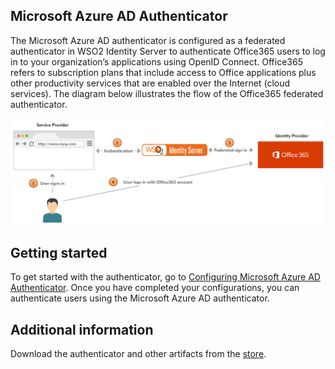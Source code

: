 ## Microsoft Azure AD Authenticator
The Microsoft Azure AD authenticator is configured as a federated authenticator in WSO2 Identity Server to authenticate Office365 users to log in to your organization’s applications using OpenID Connect. Office365 refers to subscription plans that include access to Office applications plus other productivity services that are enabled over the Internet (cloud services).
The diagram below illustrates the flow of the Office365 federated authenticator.

![alt text](images/diagram.png)
## Getting started
To get started with the authenticator, go to [Configuring Microsoft Azure AD Authenticator](config.md). Once you have completed your configurations, you can authenticate users using the Microsoft Azure AD authenticator.

## Additional information
Download the authenticator and other artifacts from the [store](https://store.wso2.com/store/assets/isconnector/list).